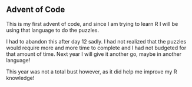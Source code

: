 ## Advent of Code

This is my first advent of code, and since I am trying to learn R I will be using that language to do the puzzles.

I had to abandon this after day 12 sadly.  I had not realized that the puzzles would require more and more time to complete and I had not budgeted for that amount of time.  Next year I will give it another go, maybe in another language!

This year was not a total bust however, as it did help me improve my R knowledge!